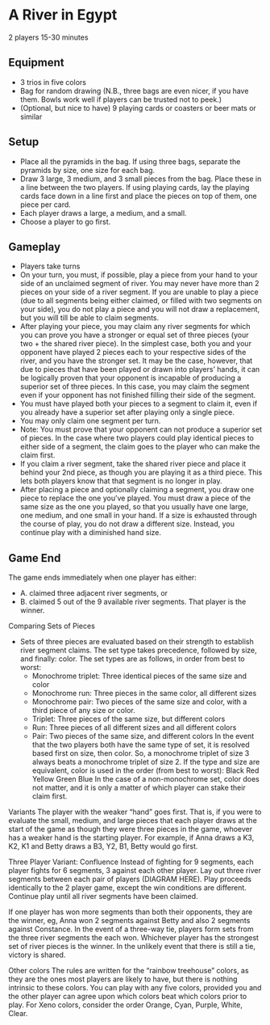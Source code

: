 # A River in Egypt
2 players
15-30 minutes

## Equipment
- 3 trios in five colors
- Bag for random drawing (N.B., three bags are even nicer, if you have them. Bowls work well if players can be trusted not to peek.)
- (Optional, but nice to have) 9 playing cards or coasters or beer mats or similar

## Setup
- Place all the pyramids in the bag. If using three bags, separate the pyramids by size, one size for each bag.
- Draw 3 large, 3 medium, and 3 small pieces from the bag. Place these in a line between the two players. If using playing cards, lay the playing cards face down in a line first and place the pieces on top of them, one piece per card.
- Each player draws a large, a medium, and a small. 
- Choose a player to go first.

## Gameplay
- Players take turns
- On your turn, you must, if possible, play a piece from your hand to your side of an unclaimed segment of river. You may never have more than 2 pieces on your side of a river segment. If you are unable to play a piece (due to all segments being either claimed, or filled with two segments on your side), you do not play a piece and you will not draw a replacement, but you will till be able to claim segments.
- After playing your piece, you may claim any river segments for which you can prove you have a stronger or equal set of three pieces (your two + the shared river piece). In the simplest case, both you and your opponent have played 2 pieces each to your respective sides of the river, and you have the stronger set. It may be the case, however, that due to pieces that have been played or drawn into players’ hands, it can be logically proven that your opponent is incapable of producing a superior set of three pieces. In this case, you may claim the segment even if your opponent has not finished filling their side of the segment. 
- You must have played both your pieces to a segment to claim it, even if you already have a superior set after playing only a single piece.
- You may only claim one segment per turn.
- Note: You must prove that your opponent can not produce a superior set of pieces. In the case where two players could play identical pieces to either side of a segment, the claim goes to the player who can make the claim first.
- If you claim a river segment, take the shared river piece and place it behind your 2nd piece, as though you are playing it as a third piece. This lets both players know that that segment is no longer in play.
- After placing a piece and optionally claiming a segment, you draw one piece to replace the one you’ve played. You must draw a piece of the same size as the one you played, so that you usually have one large, one medium, and one small in your hand. If a size is exhausted through the course of play, you do not draw a different size. Instead, you continue play with a diminished hand size.

## Game End
The game ends immediately when one player has either:
- A. claimed three adjacent river segments, or
- B. claimed 5 out of the 9 available river segments.
That player is the winner.

Comparing Sets of Pieces
- Sets of three pieces are evaluated based on their strength to establish river segment claims. The set type takes precedence, followed by size, and finally: color. The set types are as follows, in order from best to worst:
  - Monochrome triplet: Three identical pieces of the same size and color
  - Monochrome run: Three pieces in the same color, all different sizes
  - Monochrome pair: Two pieces of the same size and color, with a third piece of any size or color.
  - Triplet: Three pieces of the same size, but different colors
  - Run: Three pieces of all different sizes and all different colors
  - Pair: Two pieces of the same size, and different colors
In the event that the two players both have the same type of set, it is resolved based first on size, then color. So, a monochrome triplet of size 3 always beats a monochrome triplet of size 2. If the type and size are equivalent, color is used in the order (from best to worst):
Black
Red
Yellow
Green
Blue
In the case of a non-monochrome set, color does not matter, and it is only a matter of which player can stake their claim first.


Variants
The player with the weaker “hand” goes first. That is, if you were to evaluate the small, medium, and large pieces that each player draws at the start of the game as though they were three pieces in the game, whoever has a weaker hand is the starting player. For example, if Anna draws a K3, K2, K1 and Betty draws a B3, Y2, B1, Betty would go first.

Three Player Variant: Confluence
Instead of fighting for 9 segments, each player fights for 6 segments, 3 against each other player. Lay out three river segments between each pair of players (DIAGRAM HERE). Play proceeds identically to the 2 player game, except the win conditions are different. Continue play until all river segments have been claimed.

If one player has won more segments than both their opponents, they are the winner, eg, Anna won 2 segments against Betty and also 2 segments against Constance.
In the event of a three-way tie, players form sets from the three river segments the each won. Whichever player has the strongest set of river pieces is the winner. In the unlikely event that there is still a tie, victory is shared.


Other colors
The rules are written for the “rainbow treehouse” colors, as they are the ones most players are likely to have, but there is nothing intrinsic to these colors. You can play with any five colors, provided you and the other player can agree upon which colors beat which colors prior to play. For Xeno colors, consider the order Orange, Cyan, Purple, White, Clear. 
